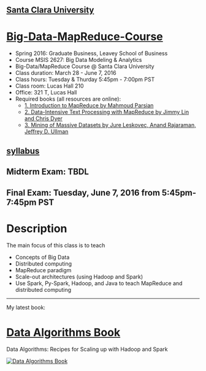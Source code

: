 [Santa Clara University](http://scu.edu/)
-----------------------------------------

[Big-Data-MapReduce-Course](http://www.scu.edu/courseavail/class/?fuseaction=details&acad_career=BUSN&subject=MSIS&class_nbr=32603&term=3720)
=========================
* Spring 2016: Graduate Business, Leavey School of Business
* Course MSIS 2627: Big Data Modeling & Analytics
* Big-Data/MapReduce Course @ Santa Clara University
* Class duration: March 28 - June 7, 2016
* Class hours: Tuesday & Thurday 5:45pm - 7:00pm PST
* Class room: Lucas Hall 210 
* Office: 321 T, Lucas Hall
* Required books (all resources are online):
	* [1. Introduction to MapReduce by Mahmoud Parsian](http://mapreduce4hackers.com/docs/Introduction-to-MapReduce.pdf)
	* [2. Data-Intensive Text Processing with MapReduce by Jimmy Lin and Chris Dyer](https://lintool.github.io/MapReduceAlgorithms/ed1n/MapReduce-algorithms.pdf)
	* [3. Mining of Massive Datasets by Jure Leskovec, Anand Rajaraman, Jeffrey D. Ullman](http://infolab.stanford.edu/~ullman/mmds/book.pdf)

[syllabus](./syllabus/Spring-2016/)
------------------------------------

Midterm Exam: TBDL
------------------

Final Exam: Tuesday, June 7, 2016 from 5:45pm-7:45pm PST
--------------------------------------------------------

Description
===========

The main focus of this class is to teach 

* Concepts of Big Data
* Distributed computing
* MapReduce paradigm
* Scale-out architectures (using Hadoop and Spark)
* Use Spark, Py-Spark, Hadoop, and Java to teach MapReduce and distributed computing

---------------------------

My latest book:

[Data Algorithms Book](http://shop.oreilly.com/product/0636920033950.do)
======================
Data Algorithms: Recipes for Scaling up with Hadoop and Spark


[![Data Algorithms Book](https://github.com/mahmoudparsian/data-algorithms-book/blob/master/misc/data_algorithms_image.jpg)](http://shop.oreilly.com/product/0636920033950.do)

